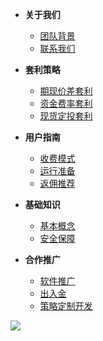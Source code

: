 - **关于我们**
  - [团队背景](团队背景.md#团队背景-)
  - [联系我们](联系方式.md#官方联系方式-)

- **套利策略**
  - [期现价差套利](期现价差套利系统.md#策略特点-)
  - [资金费率套利](资金费率套利系统.md#策略特点-)
  - [现货定投套利](现货定投套利系统#-现货定投套利系统)

- **用户指南**
  - [收费模式](收费模式.md#收费模式)
  - [运行准备](运行准备.md#运行前准备)
  - [返佣推荐](返佣推荐.md#返佣推荐)

- **基础知识**
  - [基本概念](基本概念.md#加密货币投资基础知识-)
  - [安全保障](安全保障.md#资金安全保障-)

- **合作推广**
  - [软件推广](软件推广.md#软件推广计划-)
  - [出入金](出入金.md#出入金服务-)
  - [策略定制开发](策略定制开发.md#-策略定制开发服务)


<!-- 背景色配置 -->
![](#f2f2f2)
